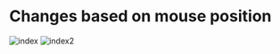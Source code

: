 # Changes based on mouse position
![index](https://user-images.githubusercontent.com/42772160/150764390-32b850a5-f06c-4c35-a2d4-30487d7b2e1e.png)
![index2](https://user-images.githubusercontent.com/42772160/150764426-352866fe-3acc-401f-99c3-9897fb1ac9a4.png)
